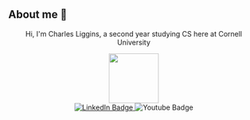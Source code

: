 
## About me 🦥
<p align="center">
  Hi, I'm Charles Liggins, a second year studying CS here at Cornell University 

</p>

<div id="header" align="center">
  <img src="https://media.giphy.com/media/M9gbBd9nbDrOTu1Mqx/giphy.gif" width="100"/>
</div>

<div id="badges" align="center">
  <a href="https://www.linkedin.com/in/charles-liggins-31189b274/"> 
  <img src="https://img.shields.io/badge/LinkedIn-blue?style=for-the-badge&logo=linkedin&logoColor=white" alt="LinkedIn Badge"/>
  </a>
  <img src="https://img.shields.io/badge/YouTube-red?style=for-the-badge&logo=youtube&logoColor=white" alt="Youtube Badge"/>
</div>

